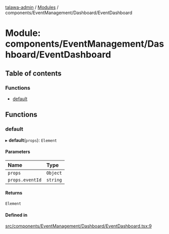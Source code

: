 [talawa-admin](../README.md) / [Modules](../modules.md) / components/EventManagement/Dashboard/EventDashboard

# Module: components/EventManagement/Dashboard/EventDashboard

## Table of contents

### Functions

- [default](components_EventManagement_Dashboard_EventDashboard.md#default)

## Functions

### default

▸ **default**(`props`): `Element`

#### Parameters

| Name | Type |
| :------ | :------ |
| `props` | `Object` |
| `props.eventId` | `string` |

#### Returns

`Element`

#### Defined in

[src/components/EventManagement/Dashboard/EventDashboard.tsx:9](https://github.com/krishna619/talawa-admin/blob/63d4450/src/components/EventManagement/Dashboard/EventDashboard.tsx#L9)

